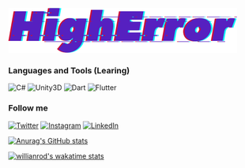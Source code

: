 [![Header](https://github.com/HighError/HighError/blob/main/assets/HighError.png)](https://www.instagram.com/higherrorua/)

### Languages and Tools (Learing)
![C#](https://img.shields.io/badge/-c%23-000000?style=for-the-badge&logo=c-sharp&logoColor=a37cdd)
![Unity3D](https://img.shields.io/badge/-unity3D-000000?style=for-the-badge&logo=Unity)
![Dart](https://img.shields.io/badge/-dart-000000?style=for-the-badge&logo=Dart&logoColor=0175C2)
![Flutter](https://img.shields.io/badge/-flutter-000000?style=for-the-badge&logo=Flutter&logoColor=02569B)

### Follow me
[![Twitter](https://img.shields.io/badge/Twitter-000000?style=for-the-badge&logo=Twitter&logoColor=1DA1F2)](https://twitter.com/higherrorua)
[![Instagram](https://img.shields.io/badge/Instagram-000000?style=for-the-badge&logo=Instagram&logoColor=E4405F)](https://www.instagram.com/higherrorua/)
[![LinkedIn](https://img.shields.io/badge/LinkedIn-000000?style=for-the-badge&logo=LinkedIn&logoColor=0A66C2)](https://www.linkedin.com/in/vitaliy-hordiyk/)

[![Anurag's GitHub stats](https://github-readme-stats.vercel.app/api?username=higherror&count_private=true&show_icons=true&theme=radical)](https://github.com/anuraghazra/github-readme-stats)

[![willianrod's wakatime stats](https://github-readme-stats.vercel.app/api/wakatime?username=higherror)](https://github.com/anuraghazra/github-readme-stats)